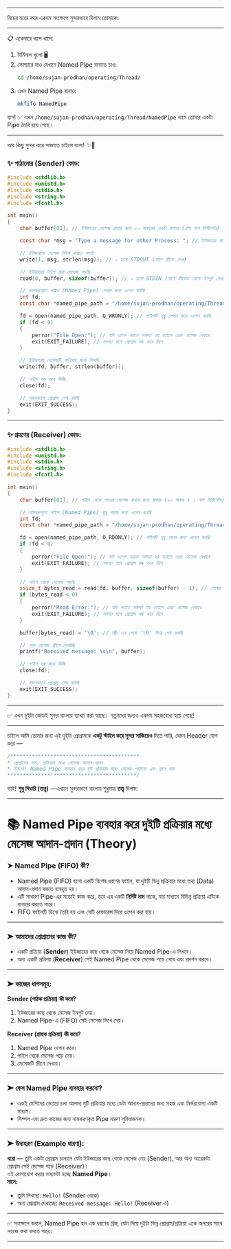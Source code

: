 
---
নিচের মতো করে একদম সংক্ষেপে সুন্দরভাবে দিলাম তোমাকে:

---

📋 একেবারে ধাপে ধাপে:

1. টার্মিনাল খুলো 🖥️  
2. ফোল্ডারে যাও যেখানে Named Pipe বানাতে চাও:  
   ```bash
   cd /home/sujan-prodhan/operating/Thread/
   ```
3. এখন Named Pipe বানাও:  
   ```bash
   mkfifo NamedPipe
   ```

ব্যস! ✅ এখন `/home/sujan-prodhan/operating/Thread/NamedPipe` নামে তোমার একটা Pipe তৈরি হয়ে গেছে।

---

আর কিছু সুন্দর করে সাজাতে চাইলে বলো! ✨📝
### ✨ পাঠানোর (Sender) কোড:  
```c
#include <stdlib.h>
#include <unistd.h>
#include <stdio.h>
#include <string.h>
#include <fcntl.h>

int main()
{
    char buffer[81]; // ইউজারের মেসেজ রাখার জন্য ৮০ অক্ষরের একটা বাফার (প্লাস নাল টার্মিনেটর)

    const char *msg = "Type a message for other Process: "; // ইউজারের জন্য মেসেজ প্রদর্শনের টেক্সট

    // ইউজারকে মেসেজ টাইপ করতে বলছি
    write(1, msg, strlen(msg)); // ১ হলো STDOUT (মানে স্ক্রীনে লেখা)

    // ইউজারের টাইপ করা মেসেজ পড়ছি
    read(0, buffer, sizeof(buffer)); // ০ হলো STDIN (মানে কীবোর্ড থেকে ইনপুট নেওয়া)

    // নামকরণকৃত পাইপ (Named Pipe) লেখার জন্য ওপেন করছি
    int fd;
    const char *named_pipe_path = "/home/sujan-prodhan/operating/Thread/NamedPipe"; // পাইপের ঠিকানা

    fd = open(named_pipe_path, O_WRONLY); // পাইপটি শুধু লেখার জন্য ওপেন করছি
    if (fd < 0)
    {
        perror("File Open:"); // যদি ওপেন করতে সমস্যা হয় তাহলে এরর মেসেজ দেখাবে
        exit(EXIT_FAILURE); // সমস্যা হলে প্রোগ্রাম বন্ধ করে দিবে
    }

    // ইউজারের মেসেজটি পাইপের মধ্যে লিখছি
    write(fd, buffer, strlen(buffer));

    // পাইপ বন্ধ করে দিচ্ছি
    close(fd);

    // সফলভাবে প্রোগ্রাম শেষ করছি
    exit(EXIT_SUCCESS);
}
```

---

### ✨ গ্রহণের (Receiver) কোড:  
```c
#include <stdlib.h>
#include <unistd.h>
#include <stdio.h>
#include <string.h>
#include <fcntl.h>

int main()
{
    char buffer[81]; // পাইপ থেকে পাওয়া মেসেজ রাখার জন্য বাফার (৮০ অক্ষর + ১ নাল টার্মিনেটর)

    // নামকরণকৃত পাইপ (Named Pipe) শুধু পড়ার জন্য ওপেন করছি
    int fd;
    const char *named_pipe_path = "/home/sujan-prodhan/operating/Thread/NamedPipe"; // পাইপের ঠিকানা

    fd = open(named_pipe_path, O_RDONLY); // পাইপটি শুধু পড়ার জন্য ওপেন করছি
    if (fd < 0)
    {
        perror("File Open:"); // যদি ওপেন করতে সমস্যা হয় তাহলে এরর মেসেজ দেখাবে
        exit(EXIT_FAILURE); // সমস্যা হলে প্রোগ্রাম বন্ধ করে দিবে
    }

    // পাইপ থেকে মেসেজ পড়ছি
    ssize_t bytes_read = read(fd, buffer, sizeof(buffer) - 1); // শেষের জায়গা নাল টার্মিনেটরের জন্য রাখছি
    if (bytes_read < 0)
    {
        perror("Read Error:"); // যদি পড়তে সমস্যা হয় তাহলে এরর মেসেজ দেখাবে
        exit(EXIT_FAILURE); // সমস্যা হলে প্রোগ্রাম বন্ধ করে দিবে
    }

    buffer[bytes_read] = '\0'; // স্ট্রিং এর শেষে '\0' দিয়ে শেষ করছি

    // পড়া মেসেজ স্ক্রীনে দেখাচ্ছি
    printf("Received message: %s\n", buffer);

    // পাইপ বন্ধ করে দিচ্ছি
    close(fd);

    // সফলভাবে প্রোগ্রাম শেষ করছি
    exit(EXIT_SUCCESS);
}
```

---

✅ এখন দুইটা কোডই সুন্দর বাংলায় ব্যাখ্যা করা আছে। নতুনদের জন্যও একদম সহজবোধ্য হয়ে গেছে!

---
  
চাইলে আমি তোমার জন্য এই দুইটা প্রোগ্রামকে **একটু স্টাইল করে সুন্দর সাজিয়েও** দিতে পারি, যেমন Header যোগ করে —  
```c
/******************************************
* প্রোগ্রামের নাম: প্রক্রিয়ার মধ্যে মেসেজ আদান-প্রদান
* উদ্দেশ্য: Named Pipe ব্যবহার করে দুই প্রক্রিয়ার মধ্যে মেসেজ পাঠানো এবং গ্রহণ করা
******************************************/
```
 ভাই! **শুধু থিওরি (তত্ত্ব)** —এখানে সুন্দরভাবে বাংলায় শুধুমাত্র **তত্ত্ব** দিলাম:

---

# 📚 Named Pipe ব্যবহার করে দুইটি প্রক্রিয়ার মধ্যে মেসেজ আদান-প্রদান (Theory)

### ➤ Named Pipe (FIFO) কী?
- Named Pipe (FIFO) হলো একটি বিশেষ ধরণের ফাইল, যা দুইটি ভিন্ন প্রক্রিয়ার মধ্যে তথ্য (Data) আদান-প্রদান করতে ব্যবহৃত হয়।
- এটি সাধারণ Pipe-এর মতোই কাজ করে, তবে এর একটি **নির্দিষ্ট নাম** থাকে, যার মাধ্যমে বিভিন্ন প্রক্রিয়া এটিকে ব্যবহার করতে পারে।
- FIFO ফাইলটি ডিস্কে তৈরি হয় এবং সেটি রেফারেন্স দিয়ে ওপেন করা যায়।

---

### ➤ আমাদের প্রোগ্রামের কাজ কী?
- একটি প্রক্রিয়া (**Sender**) ইউজারের কাছ থেকে মেসেজ নিয়ে Named Pipe-এ লিখবে।
- অন্য একটি প্রক্রিয়া (**Receiver**) সেই Named Pipe থেকে মেসেজ পড়ে নেবে এবং প্রদর্শন করবে।

---

### ➤ কাজের ধাপসমূহ:

**Sender (পাঠক প্রক্রিয়া) কী করে?**
1. ইউজারের কাছ থেকে মেসেজ ইনপুট নেয়।
2. Named Pipe-এ (FIFO) সেই মেসেজ লিখে দেয়।

**Receiver (গ্রাহক প্রক্রিয়া) কী করে?**
1. Named Pipe ওপেন করে।
2. পাইপ থেকে মেসেজ পড়ে নেয়।
3. মেসেজটি স্ক্রীনে দেখায়।

---

### ➤ কেন Named Pipe ব্যবহার করবো?
- একই মেশিনের ভেতরে চলা আলাদা দুটি প্রক্রিয়ার মধ্যে ডেটা আদান-প্রদানের জন্য সহজ এবং নির্ভরযোগ্য একটি মাধ্যম।
- সিম্পল এবং দ্রুত কাজের জন্য নামকরণকৃত Pipe দারুণ সুবিধাজনক।

---

### ➤ উদাহরণ (Example ধারণা):
**ধরো** — তুমি একটা প্রোগ্রাম চালালে যেটা ইউজারের কাছ থেকে মেসেজ নেয় (Sender), আর অন্য আরেকটা প্রোগ্রাম সেই মেসেজ পড়ে (Receiver)।  
এই যোগাযোগ করার মাধ্যমটা হচ্ছে **Named Pipe**।  
**মানে:**  
- তুমি লিখছো: `Hello!` (Sender থেকে)  
- অন্য প্রোগ্রাম দেখাচ্ছে: `Received message: Hello!` (Receiver এ)

---

✅ সংক্ষেপে বললে, Named Pipe হল এক ধরণের *ব্রিজ*, যেটা দিয়ে দুইটা ভিন্ন প্রোগ্রাম/প্রক্রিয়া একে অপরের সাথে সহজে কথা বলতে পারে।

---



